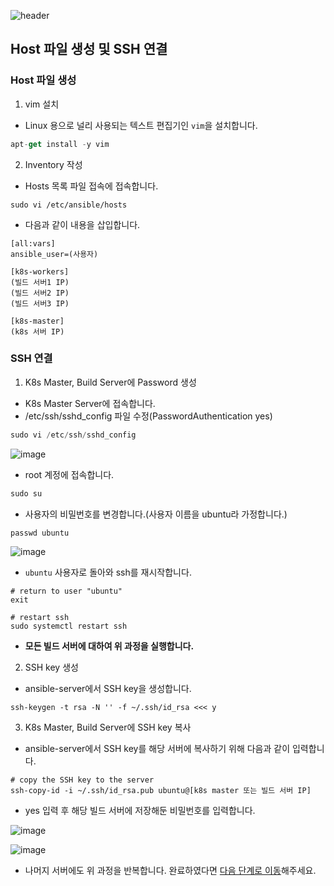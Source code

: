 ![header](https://capsule-render.vercel.app/api?type=waving&color=auto&height=300&section=header&text=Setting Ansible&fontSize=70)

## Host 파일 생성 및 SSH 연결

### Host 파일 생성

1. vim 설치

- Linux 용으로 널리 사용되는 텍스트 편집기인 `vim`을 설치합니다.

```jsx
apt-get install -y vim
```

2. Inventory 작성

- Hosts 목록 파일 접속에 접속합니다.

```
sudo vi /etc/ansible/hosts
```

- 다음과 같이 내용을 삽입합니다.

```
[all:vars]
ansible_user=(사용자)

[k8s-workers]
(빌드 서버1 IP)
(빌드 서버2 IP)
(빌드 서버3 IP)

[k8s-master]
(k8s 서버 IP)
```

### SSH 연결

1. K8s Master, Build Server에 Password 생성

- K8s Master Server에 접속합니다.
- /etc/ssh/sshd_config 파일 수정(PasswordAuthentication yes)

```jsx
sudo vi /etc/ssh/sshd_config
```

![image](https://user-images.githubusercontent.com/89143804/229355578-70b1a42e-dc58-4a67-a36b-56abb2195479.png)

- root 계정에 접속합니다.

```jsx
sudo su
```

- 사용자의 비밀번호를 변경합니다.(사용자 이름을 ubuntu라 가정합니다.)

```jsx
passwd ubuntu
```

![image](https://user-images.githubusercontent.com/89143804/229355654-7e91d2cd-f584-4a25-895c-06287bb00c31.png)

- `ubuntu` 사용자로 돌아와 ssh를 재시작합니다.

```
# return to user "ubuntu"
exit

# restart ssh
sudo systemctl restart ssh
```

- **모든 빌드 서버에 대하여 위 과정을 실행합니다.**

2. SSH key 생성

- ansible-server에서 SSH key을 생성합니다.

```
ssh-keygen -t rsa -N '' -f ~/.ssh/id_rsa <<< y
```

3. K8s Master, Build Server에 SSH key 복사

- ansible-server에서 SSH key를 해당 서버에 복사하기 위해 다음과 같이 입력합니다.

```
# copy the SSH key to the server
ssh-copy-id -i ~/.ssh/id_rsa.pub ubuntu@[k8s master 또는 빌드 서버 IP]
```

- yes 입력 후 해당 빌드 서버에 저장해둔 비밀번호를 입력합니다.

![image](https://user-images.githubusercontent.com/89143804/229356320-4929fa43-4fd3-45a7-b5e7-cdacd6d2a608.png)

![image](https://user-images.githubusercontent.com/89143804/229356337-937ad8e9-a4b5-4f97-ab99-1a8e8099969c.png)

- 나머지 서버에도 위 과정을 반복합니다. 완료하였다면 [다음 단계로 이동](https://lab.ssafy.com/s08-s-project/S08P21S003/-/blob/develop/porting-manual/6_install_docker_to_others.md)해주세요.

